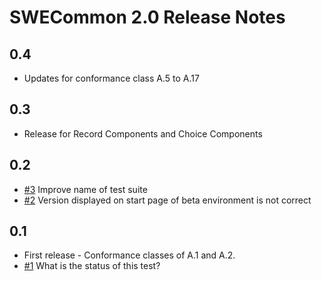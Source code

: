 # SWECommon 2.0 Release Notes

## 0.4

* Updates for conformance class A.5 to A.17

## 0.3

* Release for Record Components and Choice Components

## 0.2

* [#3](https://github.com/opengeospatial/ets-swecommon20/issues/3) Improve name of test suite
* [#2](https://github.com/opengeospatial/ets-swecommon20/issues/2) Version displayed on start page of beta environment is not correct

## 0.1 
* First release - Conformance classes of A.1 and A.2.
* [#1](https://github.com/opengeospatial/ets-swecommon20/issues/1) What is the status of this test?
